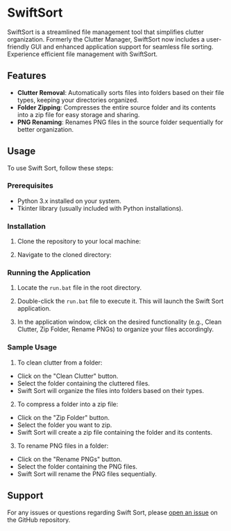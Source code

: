 # SwiftSort
SwiftSort is a streamlined file management tool that simplifies clutter organization. Formerly the Clutter Manager, SwiftSort now includes a user-friendly GUI and enhanced application support for seamless file sorting. Experience efficient file management with SwiftSort.

## Features
- **Clutter Removal**: Automatically sorts files into folders based on their file types, keeping your directories organized.
- **Folder Zipping**: Compresses the entire source folder and its contents into a zip file for easy storage and sharing.
- **PNG Renaming**: Renames PNG files in the source folder sequentially for better organization.

## Usage
To use Swift Sort, follow these steps:

### Prerequisites
- Python 3.x installed on your system.
- Tkinter library (usually included with Python installations).

### Installation
1. Clone the repository to your local machine:

2. Navigate to the cloned directory:

### Running the Application
1. Locate the `run.bat` file in the root directory.

2. Double-click the `run.bat` file to execute it. This will launch the Swift Sort application.

3. In the application window, click on the desired functionality (e.g., Clean Clutter, Zip Folder, Rename PNGs) to organize your files accordingly.

### Sample Usage
1. To clean clutter from a folder:
- Click on the "Clean Clutter" button.
- Select the folder containing the cluttered files.
- Swift Sort will organize the files into folders based on their types.

2. To compress a folder into a zip file:
- Click on the "Zip Folder" button.
- Select the folder you want to zip.
- Swift Sort will create a zip file containing the folder and its contents.

3. To rename PNG files in a folder:
- Click on the "Rename PNGs" button.
- Select the folder containing the PNG files.
- Swift Sort will rename the PNG files sequentially.

## Support
For any issues or questions regarding Swift Sort, please [open an issue](https://github.com/vedantterse/SwiftSort/issues) on the GitHub repository.


